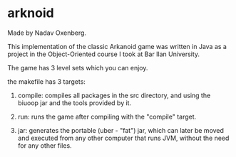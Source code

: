 # arknoid
Made by Nadav Oxenberg.

This implementation of the classic Arkanoid game was written in Java as a project in
the Object-Oriented course I took at Bar Ilan University. 

The game has 3 level sets which you can enjoy.

the makefile has 3 targets:

1. compile: compiles all packages in the src directory, and using the biuoop jar and the tools provided by it.

2. run: runs the game after compiling with the "compile" target.

3. jar: generates the portable (uber - "fat") jar, which can later be moved and executed from any
other computer that runs JVM, without the need for any other files.
